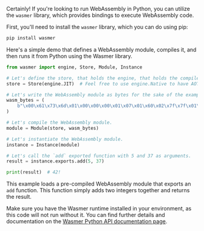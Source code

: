 Certainly! If you're looking to run WebAssembly in Python, you can utilize the `wasmer` library, which provides bindings to execute WebAssembly code.

First, you'll need to install the `wasmer` library, which you can do using pip:

```bash
pip install wasmer
```

Here's a simple demo that defines a WebAssembly module, compiles it, and then runs it from Python using the Wasmer library.

```python
from wasmer import engine, Store, Module, Instance

# Let's define the store, that holds the engine, that holds the compiler.
store = Store(engine.JIT)  # Feel free to use engine.Native to have AOT.

# Let's write the WebAssembly module as bytes for the sake of the example.
wasm_bytes = (
    b"\x00\x61\x73\x6d\x01\x00\x00\x00\x01\x07\x01\x60\x02\x7f\x7f\x01\x7f\x03\x02\x01\x00\x07\x07\x01\x03\x61\x64\x64\x00\x00\x0a\x09\x01\x07\x00\x20\x00\x20\x01\x6a\x0b"
)

# Let's compile the WebAssembly module.
module = Module(store, wasm_bytes)

# Let's instantiate the WebAssembly module.
instance = Instance(module)

# Let's call the `add` exported function with 5 and 37 as arguments.
result = instance.exports.add(5, 37)

print(result)  # 42!
```

This example loads a pre-compiled WebAssembly module that exports an `add` function. This function simply adds two integers together and returns the result.

Make sure you have the Wasmer runtime installed in your environment, as this code will not run without it. You can find further details and documentation on the [Wasmer Python API documentation page](https://docs.wasmer.io/wasmer-python/api/wasmer.html).